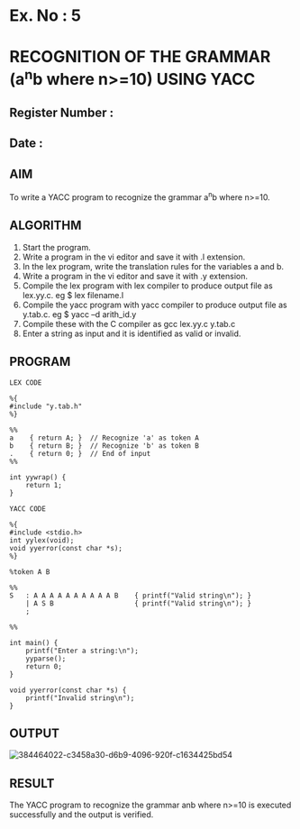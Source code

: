# Ex. No : 5	
# RECOGNITION OF THE GRAMMAR (a<sup>n</sup>b where n>=10) USING YACC
## Register Number :
## Date : 

## AIM   
To write a YACC program to recognize the grammar a<sup>n</sup>b where n>=10.

## ALGORITHM
1.	Start the program.
2.	Write a program in the vi editor and save it with .l extension.
3.	In the lex program, write the translation rules for the variables a and b.
4.	Write a program in the vi editor and save it with .y extension.
5.	Compile the lex program with lex compiler to produce output file as lex.yy.c. eg $ lex filename.l
6.	Compile the yacc program with yacc compiler to produce output file as y.tab.c. eg $ yacc –d arith_id.y
7.	Compile these with the C compiler as gcc lex.yy.c y.tab.c
8.	Enter a string as input and it is identified as valid or invalid.
 
## PROGRAM
```
LEX CODE

%{
#include "y.tab.h"
%}

%%
a    { return A; }  // Recognize 'a' as token A
b    { return B; }  // Recognize 'b' as token B
.    { return 0; }  // End of input
%%

int yywrap() {
    return 1;
}
```
```
YACC CODE

%{
#include <stdio.h>
int yylex(void);
void yyerror(const char *s);
%}

%token A B

%%
S   : A A A A A A A A A A B    { printf("Valid string\n"); }
    | A S B                    { printf("Valid string\n"); }
    ;

%%

int main() {
    printf("Enter a string:\n");
    yyparse();
    return 0;
}

void yyerror(const char *s) {
    printf("Invalid string\n");
}
```

## OUTPUT 
![384464022-c3458a30-d6b9-4096-920f-c1634425bd54](https://github.com/user-attachments/assets/4f6bccfb-86c7-473c-b976-bbdeb4a27d30)

## RESULT
The YACC program to recognize the grammar anb where n>=10 is executed successfully and the output is verified.

